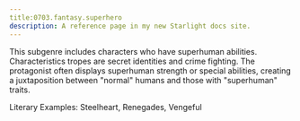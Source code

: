 ```yaml
---
title:0703.fantasy.superhero
description: A reference page in my new Starlight docs site.
---
```

This subgenre includes characters who have superhuman abilities. 
Characteristics tropes are secret identities and crime fighting. 
The protagonist often displays superhuman strength or special abilities, 
creating a juxtaposition between "normal" humans and those with "superhuman" traits. 

Literary Examples: Steelheart, Renegades, Vengeful
